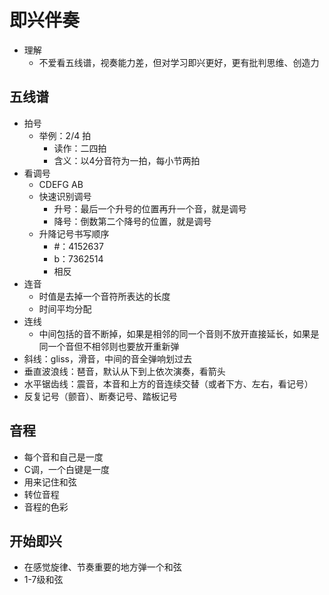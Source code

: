 # 即兴伴奏


- 理解
  - 不爱看五线谱，视奏能力差，但对学习即兴更好，更有批判思维、创造力

## 五线谱
- 拍号
  - 举例：2/4 拍
    - 读作：二四拍
    - 含义：以4分音符为一拍，每小节两拍
- 看调号
  - CDEFG AB
  - 快速识别调号
    - 升号：最后一个升号的位置再升一个音，就是调号
    - 降号：倒数第二个降号的位置，就是调号
  - 升降记号书写顺序
    - #：4152637
    - b：7362514
    - 相反
- 连音
  - 时值是去掉一个音符所表达的长度
  - 时间平均分配
- 连线
  - 中间包括的音不断掉，如果是相邻的同一个音则不放开直接延长，如果是同一个音但不相邻则也要放开重新弹
- 斜线：gliss，滑音，中间的音全弹响划过去
- 垂直波浪线：琶音，默认从下到上依次演奏，看箭头
- 水平锯齿线：震音，本音和上方的音连续交替（或者下方、左右，看记号）
- 反复记号（颤音）、断奏记号、踏板记号


## 音程
- 每个音和自己是一度
- C调，一个白键是一度
- 用来记住和弦
- 转位音程
- 音程的色彩


## 开始即兴
- 在感觉旋律、节奏重要的地方弹一个和弦
- 1-7级和弦
